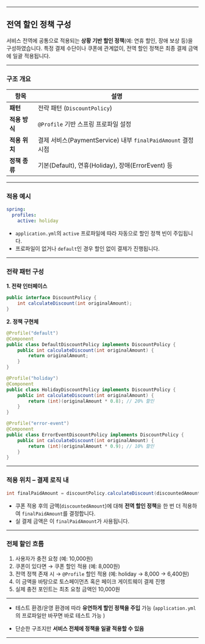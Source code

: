 
---

##  전역 할인 정책 구성

서비스 전역에 공통으로 적용되는 **상황 기반 할인 정책**(예: 연휴 할인, 장애 보상 등)을 구성하였습니다.
특정 결제 수단이나 쿠폰에 관계없이, 전역 할인 정책은 최종 결제 금액에 일괄 적용됩니다.

---

###  구조 개요

| 항목        | 설명                                                |
| --------- | ------------------------------------------------- |
| **패턴**    | 전략 패턴 (`DiscountPolicy`)                          |
| **적용 방식** | `@Profile` 기반 스프링 프로파일 설정                         |
| **적용 위치** | 결제 서비스(PaymentService) 내부 `finalPaidAmount` 결정 시점 |
| **정책 종류** | 기본(Default), 연휴(Holiday), 장애(ErrorEvent) 등        |

---

###  적용 예시

```yaml
spring:
  profiles:
    active: holiday
```

* `application.yml`의 `active` 프로파일에 따라 자동으로 할인 정책 빈이 주입됩니다.
* 프로파일이 없거나 `default`인 경우 할인 없이 결제가 진행됩니다.

---

###  전략 패턴 구성

**1. 전략 인터페이스**

```java
public interface DiscountPolicy {
    int calculateDiscount(int originalAmount);
}
```

**2. 정책 구현체**

```java
@Profile("default")
@Component
public class DefaultDiscountPolicy implements DiscountPolicy {
    public int calculateDiscount(int originalAmount) {
        return originalAmount;
    }
}

@Profile("holiday")
@Component
public class HolidayDiscountPolicy implements DiscountPolicy {
    public int calculateDiscount(int originalAmount) {
        return (int)(originalAmount * 0.8); // 20% 할인
    }
}

@Profile("error-event")
@Component
public class ErrorEventDiscountPolicy implements DiscountPolicy {
    public int calculateDiscount(int originalAmount) {
        return (int)(originalAmount * 0.9); // 10% 할인
    }
}
```

---

###  적용 위치 – 결제 로직 내

```java
int finalPaidAmount = discountPolicy.calculateDiscount(discountedAmount);
```

* 쿠폰 적용 후의 금액(`discountedAmount`)에 대해 **전역 할인 정책**을 한 번 더 적용하여 `finalPaidAmount`를 결정합니다.
* 실 결제 금액은 이 `finalPaidAmount`가 사용됩니다.

---

###  전체 할인 흐름

1. 사용자가 충전 요청 (예: 10,000원)
2. 쿠폰이 있다면 → 쿠폰 할인 적용 (예: 8,000원)
3. 전역 정책 존재 시 → `@Profile` 할인 적용 (예: holiday → 8,000 → 6,400원)
4. 이 금액을 바탕으로 토스페이먼츠 혹은 페이크 게이트웨이 결제 진행
5. 실제 충전 포인트는 최초 요청 금액인 10,000원

---


* 테스트 환경/운영 환경에 따라 **유연하게 할인 정책을 주입** 가능
(`application.yml`의 프로파일만 바꾸면 바로 테스트 가능 )

* 단순한 구조지만 **서비스 전체에 정책을 일괄 적용할 수 있음** 

---

